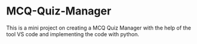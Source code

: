 # MCQ-Quiz-Manager
This is a mini project on creating a MCQ   Quiz Manager with the help of the tool VS code and implementing the code with python.
